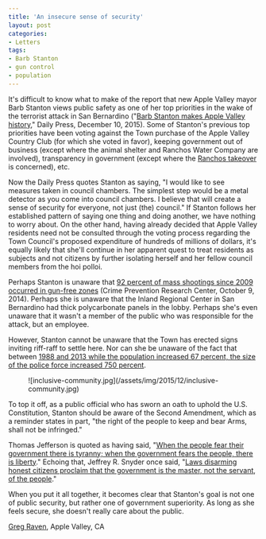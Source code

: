 ```yaml
---
title: 'An insecure sense of security'
layout: post
categories:
- Letters
tags:
- Barb Stanton
- gun control
- population
---
```


It's difficult to know what to make of the report that new Apple Valley mayor Barb Stanton views public safety as one of her top priorities in the wake of the terrorist attack in San Bernardino ("[Barb Stanton makes Apple Valley history](https://www.waterwedoing.website/docs/2015/12/20151210-DP-stanton-mayor.php)," Daily Press, December 10, 2015). Some of Stanton's previous top priorities have been voting against the Town purchase of the Apple Valley Country Club (for which she voted in favor), keeping government out of business (except where the animal shelter and Ranchos Water Company are involved), transparency in government (except where the [Ranchos takeover](https://waterwedoing.website/) is concerned), etc.

Now the Daily Press quotes Stanton as saying, "I would like to see measures taken in council chambers. The simplest step would be a metal detector as you come into council chambers. I believe that will create a sense of security for everyone, not just (the) council." If Stanton follows her established pattern of saying one thing and doing another, we have nothing to worry about. On the other hand, having already decided that Apple Valley residents need not be consulted through the voting process regarding the Town Council's proposed expenditure of hundreds of millions of dollars, it's equally likely that she'll continue in her apparent quest to treat residents as subjects and not citizens by further isolating herself and her fellow council members from the hoi polloi.

Perhaps Stanton is unaware that [92 percent of mass shootings since 2009 occurred in gun-free zones](https://www.one-armed-man.com/2014/10/report-92-percent-of-mass-shootings-since-2009-occurred-in-gun-free-zones/) (Crime Prevention Research Center, October 9, 2014). Perhaps she is unaware that the Inland Regional Center in San Bernardino had thick polycarbonate panels in the lobby. Perhaps she's even unaware that it wasn't a member of the public who was responsible for the attack, but an employee.

However, Stanton cannot be unaware that the Town has erected signs inviting riff-raff to settle here. Nor can she be unaware of the fact that between [1988 and 2013 while the population increased 67 percent, the size of the police force increased 750 percent](https://waterwedoing.website/blog/2015/06/20150625-apple-valley-were-business-friendly.php).

<figure class="wp-block-image">![inclusive-community.jpg](/assets/img/2015/12/inclusive-community.jpg)</figure>To top it off, as a public official who has sworn an oath to uphold the U.S. Constitution, Stanton should be aware of the Second Amendment, which as a reminder states in part, "the right of the people to keep and bear Arms, shall not be infringed."

Thomas Jefferson is quoted as having said, "[When the people fear their government there is tyranny; when the government fears the people, there is liberty](https://www.gregraven.website/tyranny-or-liberty/)." Echoing that, Jeffrey R. Snyder once said, "[Laws disarming honest citizens proclaim that the government is the master, not the servant, of the people](https://www.gregraven.website/master-and-servant/)."

When you put it all together, it becomes clear that Stanton's goal is not one of public security, but rather one of government superiority. As long as she feels secure, she doesn't really care about the public.

[Greg Raven](https://www.gregraven.org), Apple Valley, CA